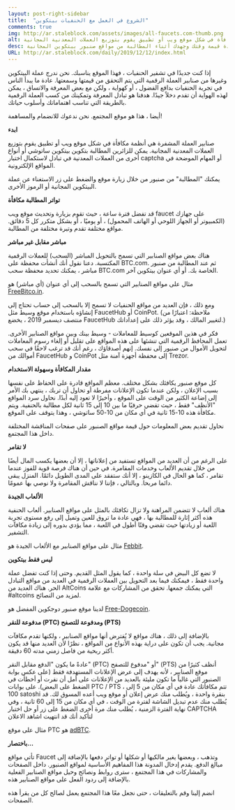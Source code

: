 ```yaml
---
layout: post-right-sidebar
title:  "الشروع في العمل مع الحنفيات بيتكوين"
comments: true
img: http://ar.staleblock.com/assets/images/all-faucets.com-thumb.png
alt: صنابير العملة المشفرة هي أنظمة مكافأة في شكل موقع ويب أو تطبيق يقوم بتوزيع العملات المعدنية المجانية.
desc: إذا كنت جديدا على تشفير الحنفيات هذا الموقع هو لك. تعرّف على كيفية زيادة قيمة وقتك وجهدك أثناء المطالبة من مواقع صنبور بيتكوين المجانية.
URL: http://ar.staleblock.com/daily/2019/12/12/index.html
---
```


إذا كنت جديدًا في تشفير الحنفيات ، فهذا الموقع يناسبك. نحن ندرج عملة البيتكوين وغيرها من صنابير العملة الرقمية التي يتم التحقق من قيمتها وسمعتها. عادة ما يبدأ الناس في تجربة الحنفيات بدافع الفضول ، أو كهواية ، ولكن مع بعض المعرفة والاتساق ، يمكن لهذه الهواية أن تقدم دخلاً جيدًا. هدفنا هو تبادل المعرفة وتمكينك من كسب العملة الرقمية بالطريقة التي تناسب اهتماماتك وأسلوب حياتك.

أيضا ، هذا هو موقع المجتمع. نحن ندعوك للانضمام والمساهمة!

<b>ابدء</b>

صنابير العملة المشفرة هي أنظمة مكافأة في شكل موقع ويب أو تطبيق يقوم بتوزيع العملات المعدنية المجانية. يمكن للزائرين المطالبة بتكوين بيتكوين ساتوشي أو أنواع أخرى من العملات المعدنية في تبادل لاستكمال اختبار captcha أو المهام الموضحة في المواقع الإلكترونية.

يمكنك "المطالبة" من صنبور من خلال زيارة موقع والضغط على زر الاستغناء عن عملة البيتكوين المجانية أو الرموز الأخرى.

<b>تواتر المطالبة مكافأة</b>

قد تفضل فترة ساعة ، حيث تقوم بزيارة وتحديث موقع ويب faucet على جهازك (الكمبيوتر أو الجهاز اللوحي أو الهاتف المحمول) ، أو يوميًا ، أو بشكل متكرر كل 5 دقائق. مواقع مختلفة تقدم وتيرة مختلفة من المطالبة.

<b>مباشر مقابل غير مباشر</b>

هناك بعض مواقع الصنابير التي تسمح بالتحويل المباشر (السحب) للعملات الرقمية المكتسبة. دعنا نقول أنك أنشأت محفظة على BTC.com. ثم عند المطالبة من صنبور مباشر ، يمكنك تحديد محفظة سحب BTC.com الخاصة بك. أو أي عنوان بيتكوين آخر.

مثال على مواقع الصنابير التي تسمح بالسحب إلى أي عنوان (أي مباشر) هو <a href="http://bit.ly/www-freebitcoin" target="_blank">FreeBitco.in</a>.

ومع ذلك ، فإن العديد من مواقع الحنفيات لا تسمح إلا بالسحب إلى حساب تحتاج إلى إنشاؤه باستخدام موقع وسيط مثل FaucetHub أو CoinPot. (ملاحظة: اعتبارًا من منتصف ديسمبر 2019 ، يخضع FaucetHub لتغيير المالك ، وقد يؤثر ذلك على إعداداتك.)

فكر في هذين الموقعين كوسيط للمعاملات - وسيط بينك وبين مواقع الصنابير الأخرى. تعمل المحافظ الرقمية التي تنشئها على هذه المواقع على تقليل أو إلغاء رسوم المعاملات لتحويل الأموال من صنبور إلى نفسك. إنهم أصدقاؤك ، رغم أنك قد ترغب لاحقًا في سحب أموالك من FaucetHub و CoinPot إلى محفظة أجهزة آمنة مثل Trezor.

<b>مقدار المكافأة وسهولة الاستخدام</b>

كل موقع صنبور يكافئك بشكل مختلف. معظم المواقع قادرة على الحفاظ على نفسها بسبب الإعلان ، ولكن عندما تكون الإعلانات مفرطة أو تحاول أن تربك ، ينتهي بك الأمر إلى إضاعة الكثير من الوقت على الموقع ، وأخيرًا لا تعود إليه أبدًا. نحاول سرد المواقع "الأنظف" فقط ، حيث تقضي حرفيًا ما بين 10 إلى 15 ثانية لكل مطالبة بالحنفية. ويتم مكافأة هذه 10-15 ثانية في أي مكان من 10-50 ساتوشي ، وهذا يتوقف على الموقع.

نحاول تقديم بعض المعلومات حول قيمة مواقع الصنبور على صفحات المناقشة المختلفة داخل هذا المجتمع.

<b>لا تقامر</b>

على الرغم من أن العديد من المواقع تستفيد من إعلاناتها ، إلا أن بعضها يكسب المال أيضًا من خلال تقديم الألعاب وخدمات المقامرة. في حين أن هناك فرصة قوية للفوز عندما تقامر ، كما هو الحال في الكازينو ، إلا أنك ستفقد على المدى الطويل دائمًا. المنزل يبقى دائما مربحا. وبالتالي ، فإننا لا نناقش المقامرة ولا نوصي بها عمومًا.

<b>الألعاب الجيدة</b>

هناك ألعاب لا تتضمن المراهنة ولا تزال تكافئك بالمثل على مواقع الصنابير. ألعاب الحنفية هذه أكثر إثارة للمطالبة بها ، فهي عادة ما تروق للعين وتميل إلى رفع مستوى تجربة اللعبة أو زيادتها حيث تقضي وقتًا أطول في اللعبة ، مما يؤدي بدوره إلى زيادة مكافآت التشفير.

مثال على مواقع الصنابير مع الألعاب الجيدة هو <a href="http://bit.ly/www-febbit" target="_blank">Febbit</a>.

<b>ليس فقط بيتكوين</b>

لا تضع كل البيض في سلة واحدة ، كما يقول المثل القديم. وحتى إذا كنت تفضل عملة واحدة فقط ، فيمكنك فيما بعد التحويل بين العملات الرقمية في العديد من مواقع التبادل الحر. هناك العديد من AltCoins التي يمكنك جمعها. تحقق من المشاركات مع علامة #altcoins لمزيد من النصائح.

لدينا موقع صنبور دوجكوين المفضل هو <a href="http://bit.ly/www-free-dogecoin" target="_blank">Free-Dogecoin</a>.

<b>مدفوعة للنقر (PTC) ومدفوعة للتصفح (PTS)</b>

بالإضافة إلى ذلك ، هناك مواقع لا يُفترض أنها مواقع الصنابير ، ولكنها تقدم مكافآت مجانية. يجب أن تكون على دراية بهذه الأنواع من المواقع ، نظرًا لأن العديد منها قد يكون أكثر ربحية من فاصل زمني مدته 60 دقيقة.

عادةً ما يكون "الدفع مقابل النقر" (PTC) أو "مدفوع للتصفح" (PTS) أنظف كثيرًا من موقع الصنابير ، لأنه يهدف إلى عرض الإعلانات المستهدفة فقط (على عكس بوابة الصنبور التي غالباً ما تكون مليئة بالعديد من الإعلانات على أمل أن نقرت أو أخطأت في الضغط على البعض). على بوابات PTC / PTS ، تتم مكافأتك عادة في أي مكان من 5 إلى 100 satoshi بنقرة واحدة ، ويُطلب منك عرض إعلان أو موقع ويب أعده المسوق لك. قد يُطلب منك عدم تبديل الشاشة لفترة من الوقت ، في أي مكان من 15 إلى 60 ثانية ، وفي نهاية الفترة الزمنية ، يُطلب منك مرة أخرى الضغط على زر أو حل اختبار CAPTCHA لتأكيد أنك قد انتهيت اشاهد الاعلان

مثال على موقع PTC هو <a href="http://bit.ly/www-adbtc" target="_blank" alt="adBTC">adBTC</a>.

<b>باختصار…</b>

تأتي مواقع Faucet وتذهب ، وبعضها يغير مالكيها أو شكلها أو تواتر دفعها بالإضافة إلى مبالغ الدفع. يقدم إدخال المدونة هذا المفاهيم الأساسية لمواقع الصنبور. داخل الصفحات والمشاركات في هذا المجتمع ، سترى روابط ونصائح وحيل مواقع الصنابير الفعلية بالإضافة إلى ردود الفعل على مواقع الصنابير هذه.

انضم إلينا وقم بالتعليقات ، حتى نجعل معًا هذا المجتمع يعمل لصالح كل من يقرأ هذه الصفحات.

<div id="commento"></div>
<script src="https://cdn.commento.io/js/commento.js"></script>
